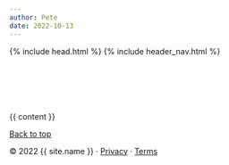 ```yaml
---
author: Pete
date: 2022-10-13
---
```

<!doctype html>
<html lang="en">
  {% include head.html %}
  <style>
    main {
      margin-top: 100px;
    }
  </style>
  <body>
    {% include header_nav.html %}
    <main>
      <div class="container">
        {{ content }}
      </div>
      <footer class="container">
        <p class="float-end"><a href="#">Back to top</a></p>
        <p>&copy; 2022 {{ site.name }} &middot; <a href="#">Privacy</a> &middot; <a href="#">Terms</a></p>
      </footer>
    </main>
  </body>
</html>
